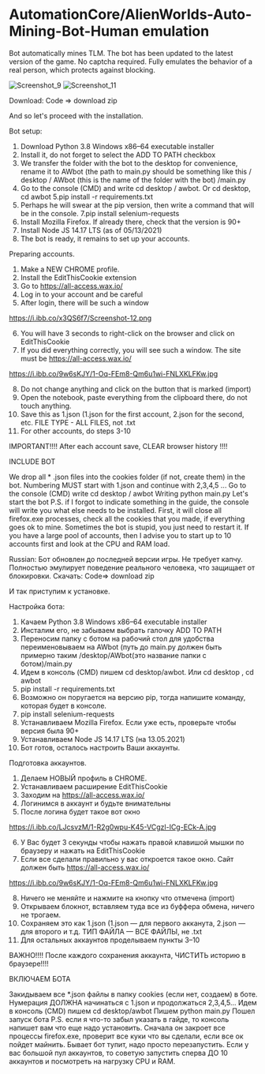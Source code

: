 # AutomationCore/AlienWorlds-Auto-Mining-Bot-Human emulation
 Bot automatically mines TLM. The bot has been updated to the latest version of the game. No captcha required. Fully emulates the behavior of a real person, which protects against blocking.
 
![Screenshot_9](https://user-images.githubusercontent.com/85314999/120708308-40f34c80-c470-11eb-9ae3-1c0aa365e9a9.png)
![Screenshot_11](https://user-images.githubusercontent.com/85314999/120708328-46e92d80-c470-11eb-943e-48e2f76d85e4.png)

Download: Code => download zip

And so let's proceed with the installation.

Bot setup:

1. Download Python 3.8 Windows x86–64 executable installer
2. Install it, do not forget to select the ADD TO PATH checkbox
3. We transfer the folder with the bot to the desktop for convenience, rename it to AWbot (the path to main.py should be something like this / desktop / AWbot (this is the name of the folder with the bot) /main.py
4. Go to the console (CMD) and write cd desktop / awbot. Or cd desktop, cd awbot
5.pip install -r requirements.txt
6. Perhaps he will swear at the pip version, then write a command that will be in the console.
7.pip install selenium-requests
8. Install Mozilla Firefox. If already there, check that the version is 90+
9. Install Node JS 14.17 LTS (as of 05/13/2021)
10. The bot is ready, it remains to set up your accounts.

Preparing accounts.

1. Make a NEW CHROME profile.
2. Install the EditThisCookie extension
3. Go to https://all-access.wax.io/
4. Log in to your account and be careful
5. After login, there will be such a window

https://i.ibb.co/x3QS6f7/Screenshot-12.png

6. You will have 3 seconds to right-click on the browser and click on EditThisCookie
7. If you did everything correctly, you will see such a window. The site must be https://all-access.wax.io/

https://i.ibb.co/9w6sKJY/1-Oq-FEm8-Qm6u1wi-FNLXKLFKw.jpg

8. Do not change anything and click on the button that is marked (import)
9. Open the notebook, paste everything from the clipboard there, do not touch anything.
10. Save this as 1.json (1.json for the first account, 2.json for the second, etc. FILE TYPE - ALL FILES, not .txt
11. For other accounts, do steps 3-10

IMPORTANT!!!! After each account save, CLEAR browser history !!!!

INCLUDE BOT

We drop all * .json files into the cookies folder (if not, create them) in the bot. Numbering MUST start with 1.json and continue with 2,3,4,5 ...
Go to the console (CMD) write cd desktop / awbot
Writing python main.py
Let's start the bot
P.S. if I forgot to indicate something in the guide, the console will write you what else needs to be installed.
First, it will close all firefox.exe processes, check all the cookies that you made, if everything goes ok to mine. Sometimes the bot is stupid, you just need to restart it. If you have a large pool of accounts, then I advise you to start up to 10 accounts first and look at the CPU and RAM load.

Russian:
Бот обновлен до последней версии игры. Не требует капчу. Полностью эмулирует поведение реального человека, что защищает от блокировки.
Скачать: Code=> download zip

И так приступим к установке.

Настройка бота:

1. Качаем Python 3.8 Windows x86–64 executable installer
2. Инсталим его, не забываем выбрать галочку ADD TO PATH
3. Переносим папку с ботом на рабочий стол для удобства переименовываем на AWbot (путь до main.py должен быть примерно таким /desktop/AWbot(это название папки с ботом)/main.py
4. Идем в консоль (CMD) пишем cd desktop/awbot. Или cd desktop , cd awbot
5. pip install -r requirements.txt
6. Возможно он поругается на версию pip, тогда напишите команду, которая будет в консоле.
7. pip install selenium-requests
8. Устанавливаем Mozilla Firefox. Если уже есть, проверьте чтобы версия была 90+
9. Устанавливаем Node JS 14.17 LTS (на 13.05.2021)
10. Бот готов, осталось настроить Ваши аккаунты.

Подготовка аккаунтов.

1. Делаем НОВЫЙ профиль в CHROME.
2. Устанавливаем расширение EditThisCookie
3. Заходим на https://all-access.wax.io/
4. Логинимся в аккаунт и будьте внимательны
5. После логина будет такое вот окно

https://i.ibb.co/LJcsvzM/1-R2g0wpu-K45-VCgzl-ICg-ECk-A.jpg

6. У Вас будет 3 секунды чтобы нажать правой клавишой мышки по браузеру и нажать на EditThisCookie
7. Если все сделали правильно у вас откроется такое окно. Сайт должен быть https://all-access.wax.io/

https://i.ibb.co/9w6sKJY/1-Oq-FEm8-Qm6u1wi-FNLXKLFKw.jpg

8. Ничего не меняйте и нажмите на кнопку что отмечена (import)
9. Открываем блокнот, вставляем туда все из буффера обмена, ничего не трогаем.
10. Сохраняем это как 1.json (1.json — для первого акканута, 2.json —  для второго и т.д. ТИП ФАЙЛА — ВСЕ ФАЙЛЫ, не .txt
11. Для остальных аккаунтов проделываем пункты 3–10

ВАЖНО!!!! После каждого сохранения аккаунта, ЧИСТИТЬ историю в браузере!!!!

ВКЛЮЧАЕМ БОТА

Закидываем все *.json файлы в папку cookies (если нет, создаем) в боте. Нумерация ДОЛЖНА начинаться с 1.json и продолжаться 2,3,4,5…
Идем в консоль (CMD) пишем cd desktop/awbot
Пишем python main.py
Пошел запуск бота
P.S. если я что-то забыл указать в гайде, то консоль напишет вам что еще надо установить.
Сначала он закроет все процессы firefox.exe, проверит все куки что вы сделали, если все ок пойдет майнить. Бывает бот тупит, надо просто перезапустить. Если у вас большой пул аккаунтов, то советую запустить сперва ДО 10 аккаунтов и посмотреть на нагрузку CPU и RAM.
